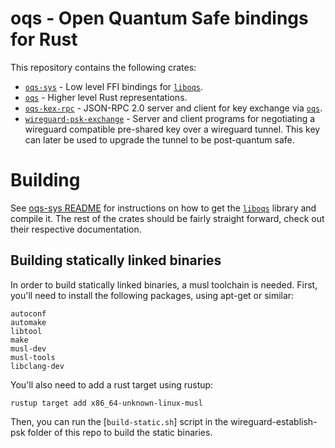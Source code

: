 # oqs - Open Quantum Safe bindings for Rust

This repository contains the following crates:
* [`oqs-sys`] - Low level FFI bindings for [`liboqs`].
* [`oqs`] - Higher level Rust representations.
* [`oqs-kex-rpc`] - JSON-RPC 2.0 server and client for key exchange via [`oqs`].
* [`wireguard-psk-exchange`] - Server and client programs for negotiating a wireguard compatible
  pre-shared key over a wireguard tunnel. This key can later be used to upgrade the tunnel to be
  post-quantum safe.

# Building

See [oqs-sys README] for instructions on how to get the [`liboqs`] library and compile it. The rest
of the crates should be fairly straight forward, check out their respective documentation.



[`liboqs`]: https://github.com/open-quantum-safe/liboqs
[`oqs-sys`]: oqs-sys/
[oqs-sys README]: oqs-sys/README.md
[`oqs`]: oqs/
[`oqs-kex-rpc`]: oqs-kex-rpc/
[`wireguard-psk-exchange`]: wireguard-psk-exchange/

## Building statically linked binaries

In order to build statically linked binaries, a musl toolchain is needed.
First, you'll need to install the following packages, using apt-get or similar:
```
autoconf
automake
libtool
make
musl-dev
musl-tools
libclang-dev
```

You'll also need to add a rust target using rustup:
```
rustup target add x86_64-unknown-linux-musl
```

Then, you can run the [`build-static.sh`] script in the wireguard-establish-psk folder of this repo to build the static binaries.
